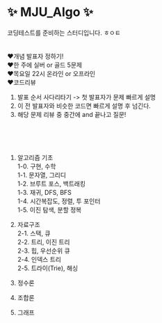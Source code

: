 # ✨ MJU_Algo ✨
코딩테스트를 준비하는 스터디입니다. ㅎㅇㅌ
<br> <br> <br>
❤️개념 발표자 정하기! <br>
❤️한 주에 실버 or 골드 5문제 <br>
❤️목요일 22시 온라인 or 오프라인 <br>
❤️코드리뷰 
1. 발표 순서 사다리타기 -> 첫 발표자가 문제 빠르게 설명
2. 이 전 발표자와 비슷한 코드면 빠르게 설명 후 넘긴다.
3. 해당 문제 리뷰 중 중간에 and 끝나고 질문!

<br><br><br>
1. 알고리즘 기초<br>
1-0. 구현, 수학<br>
1-1. 문자열, 그리디<br>
1-2. 브루트 포스, 백트래킹<br>
1-3. 재귀, DFS, BFS<br>
1-4. 시간복잡도, 정렬, 투 포인터<br>
1-5. 이진 탐색, 분할 정복<br>

2. 자료구조<br>
2-1. 스택, 큐<br>
2-2. 트리, 이진 트리<br>
2-3. 힙, 우선순위 큐<br>
2-4. 인덱스 트리<br>
2-5. 트라이(Trie), 해싱<br>

3. 정수론

4. 조합론

5. 그래프

